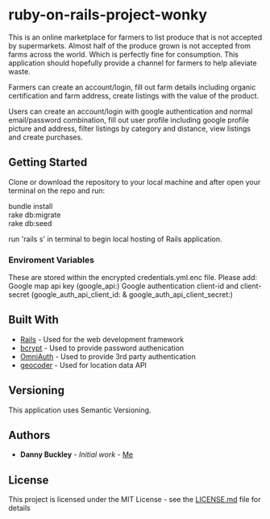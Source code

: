 # ruby-on-rails-project-wonky
This is an online marketplace for farmers to list produce that is not accepted by supermarkets. Almost half of the produce grown is not accepted from farms across the world. Which is perfectly fine for consumption. This application should hopefully provide a channel for farmers to help alleviate waste.

Farmers can create an account/login, fill out farm details including organic certification and farm address, create listings with the value of the product.

Users can create an account/login with google authentication and normal email/password combination, fill out user profile including google profile picture and address, filter listings by category and distance, view listings and create purchases.

## Getting Started

Clone or download the repository to your local machine and after open your terminal on the repo and run:  

bundle install  
rake db:migrate  
rake db:seed

run 'rails s' in terminal to begin local hosting of Rails application.  

### Enviroment Variables
These are stored within the encrypted credentials.yml.enc file.
Please add:
Google map api key (google_api:)
Google authentication client-id and client-secret (google_auth_api_client_id: & google_auth_api_client_secret:)


## Built With

* [Rails](https://github.com/rails/rails) - Used for the web development framework  
* [bcrypt](https://github.com/codahale/bcrypt-ruby) - Used to provide password authenication
* [OmniAuth](https://github.com/omniauth/omniauth) - Used to provide 3rd party authentication  
* [geocoder](https://github.com/alexreisner/geocoder) - Used for location data API

## Versioning

This application uses Semantic Versioning.

## Authors

* **Danny Buckley** - *Initial work* - [Me](https://github.com/DBuckley0126)

## License

This project is licensed under the MIT License - see the [LICENSE.md](LICENSE.md) file for details


